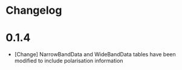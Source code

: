 # Changelog

# 0.1.4

- [Change] NarrowBandData and WideBandData tables have been modified to include polarisation information